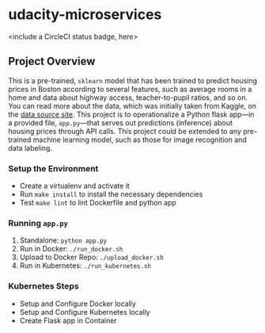 # udacity-microservices

<include a CircleCI status badge, here>

## Project Overview

This is a pre-trained, `sklearn` model that has been trained to predict housing prices in Boston according to several features, such as average rooms in a home and data about highway access, teacher-to-pupil ratios, and so on. You can read more about the data, which was initially taken from Kaggle, on the [data source site](https://www.kaggle.com/c/boston-housing). This project is to operationalize a Python flask app—in a provided file, `app.py`—that serves out predictions (inference) about housing prices through API calls. This project could be extended to any pre-trained machine learning model, such as those for image recognition and data labeling.

### Setup the Environment
- Create a virtualenv and activate it
- Run `make install` to install the necessary dependencies
- Test `make lint` to lint Dockerfile and python app

### Running `app.py`
1. Standalone: `python app.py`
2. Run in Docker: `./run_docker.sh`
3. Upload to Docker Repo: `./upload_docker.sh`
4. Run in Kubernetes: `./run_kubernetes.sh`

### Kubernetes Steps
- Setup and Configure Docker locally
- Setup and Configure Kubernetes locally
- Create Flask app in Container